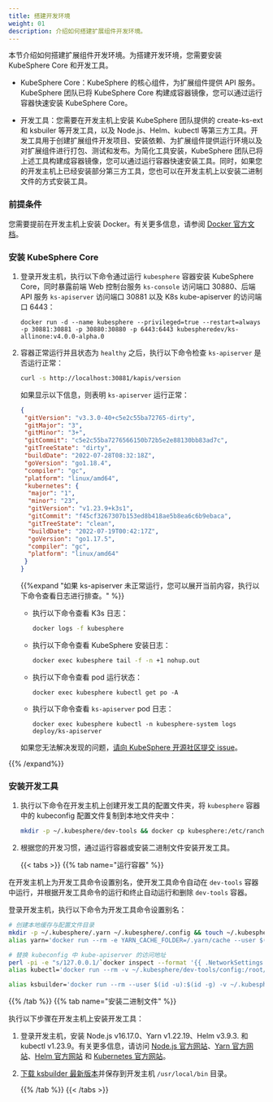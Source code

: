 ```yaml
---
title: 搭建开发环境
weight: 01
description: 介绍如何搭建扩展组件开发环境。
---
```


本节介绍如何搭建扩展组件开发环境。为搭建开发环境，您需要安装 KubeSphere Core 和开发工具。

* KubeSphere Core：KubeSphere 的核心组件，为扩展组件提供 API 服务。KubeSphere 团队已将 KubeSphere Core 构建成容器镜像，您可以通过运行容器快速安装 KubeSphere Core。

* 开发工具：您需要在开发主机上安装 KubeSphere 团队提供的 create-ks-ext 和 ksbuiler 等开发工具，以及 Node.js、Helm、kubectl 等第三方工具。开发工具用于创建扩展组件开发项目、安装依赖、为扩展组件提供运行环境以及对扩展组件进行打包、测试和发布。为简化工具安装，KubeSphere 团队已将上述工具构建成容器镜像，您可以通过运行容器快速安装工具。同时，如果您的开发主机上已经安装部分第三方工具，您也可以在开发主机上以安装二进制文件的方式安装工具。

### 前提条件

您需要提前在开发主机上安装 Docker。有关更多信息，请参阅 [Docker 官方文档](https://docs.docker.com/engine/install/)。

### 安装 KubeSphere Core

1. 登录开发主机，执行以下命令通过运行 `kubesphere` 容器安装 KubeSphere Core，同时暴露前端 Web 控制台服务 `ks-console` 访问端口 30880、后端 API 服务 `ks-apiserver` 访问端口 30881 以及 K8s kube-apiserver 的访问端口 6443：

    ```
    docker run -d --name kubesphere --privileged=true --restart=always -p 30881:30881 -p 30880:30880 -p 6443:6443 kubespheredev/ks-allinone:v4.0.0-alpha.0
    ```

2. 容器正常运行并且状态为 `healthy` 之后，执行以下命令检查 `ks-apiserver` 是否运行正常：

   ```bash
   curl -s http://localhost:30881/kapis/version
   ```

   如果显示以下信息，则表明 `ks-apiserver` 运行正常：
   ```json
   {
    "gitVersion": "v3.3.0-40+c5e2c55ba72765-dirty",
    "gitMajor": "3",
    "gitMinor": "3+",
    "gitCommit": "c5e2c55ba7276566150b72b5e2e88130bb83ad7c",
    "gitTreeState": "dirty",
    "buildDate": "2022-07-28T08:32:18Z",
    "goVersion": "go1.18.4",
    "compiler": "gc",
    "platform": "linux/amd64",
    "kubernetes": {
     "major": "1",
     "minor": "23",
     "gitVersion": "v1.23.9+k3s1",
     "gitCommit": "f45cf3267307b153ed8b418ae5b8ea6c6b9ebaca",
     "gitTreeState": "clean",
     "buildDate": "2022-07-19T00:42:17Z",
     "goVersion": "go1.17.5",
     "compiler": "gc",
     "platform": "linux/amd64"
    }
   }
   ```

   {{%expand "如果 ks-apiserver 未正常运行，您可以展开当前内容，执行以下命令查看日志进行排查。" %}}

   * 执行以下命令查看 K3s 日志：

     ```bash
     docker logs -f kubesphere
     ```

   * 执行以下命令查看 KubeSphere 安装日志：

     ```bash
     docker exec kubesphere tail -f -n +1 nohup.out
     ```

   * 执行以下命令查看 pod 运行状态：

     ```
     docker exec kubesphere kubectl get po -A
     ```

   * 执行以下命令查看 `ks-apiserver` pod 日志：

     ```
     docker exec kubesphere kubectl -n kubesphere-system logs deploy/ks-apiserver
     ```

   如果您无法解决发现的问题，[请向 KubeSphere 开源社区提交 issue](https://github.com/kubesphere/kubesphere/issues/new?assignees=&labels=kind%2Fbug&template=bug_report.md)。

{{% /expand%}}


### 安装开发工具

1. 执行以下命令在开发主机上创建开发工具的配置文件夹，将 `kubesphere` 容器中的 kubeconfig 配置文件复制到本地文件夹中：


   ```bash
   mkdir -p ~/.kubesphere/dev-tools && docker cp kubesphere:/etc/rancher/k3s/k3s.yaml ~/.kubesphere/dev-tools/config
   ```

2. 根据您的开发习惯，通过运行容器或安装二进制文件安装开发工具。

   {{< tabs >}}
   {{% tab name="运行容器" %}}

在开发主机上为开发工具命令设置别名，使开发工具命令自动在 `dev-tools` 容器中运行，并根据开发工具命令的运行和终止自动运行和删除 `dev-tools` 容器。

登录开发主机，执行以下命令为开发工具命令设置别名：

```bash
# 创建本地缓存与配置文件目录
mkdir -p ~/.kubesphere/.yarn ~/.kubesphere/.config && touch ~/.kubesphere/.yarnrc
alias yarn='docker run --rm -e YARN_CACHE_FOLDER=/.yarn/cache --user $(id -u):$(id -g) -v $PWD:$PWD -v ~/.kubesphere/.yarnrc:/.yarnrc -v ~/.kubesphere/.yarn:/.yarn -v ~/.kubesphere/.config:/.config -w $PWD -p 8000:8000 -p 8001:8001 -it kubespheredev/dev-tools:latest yarn'
```


```bash
# 替换 kubeconfig 中 kube-apiserver 的访问地址
perl -pi -e "s/127.0.0.1/`docker inspect --format '{{ .NetworkSettings.IPAddress }}' kubesphere`/g" ~/.kubesphere/dev-tools/config
alias kubectl='docker run --rm -v ~/.kubesphere/dev-tools/config:/root/.kube/config -v $PWD:$PWD -w $PWD -it kubespheredev/dev-tools:latest kubectl'
```

```bash
alias ksbuilder='docker run --rm --user $(id -u):$(id -g) -v ~/.kubesphere/dev-tools/config:/root/.kube/config -v $PWD:$PWD -w $PWD -it kubespheredev/dev-tools:latest ksbuilder'
```

   {{% /tab %}}
   {{% tab name="安装二进制文件" %}}

执行以下步骤在开发主机上安装开发工具：

1. 登录开发主机，安装 Node.js v16.17.0、Yarn v1.22.19、Helm v3.9.3. 和 kubectl v1.23.9。有关更多信息，请访问 [Node.js 官方网站](https://nodejs.org/en/)、[Yarn 官方网站](https://yarnpkg.com)、[Helm 官方网站](https://helm.sh) 和 [Kubernetes 官方网站](https://kubernetes.io/docs/tasks/tools/)。

2. [下载 ksbuilder 最新版本](https://github.com/kubesphere/ksbuilder/releases)并保存到开发主机 `/usr/local/bin` 目录。

   {{% /tab %}}
   {{< /tabs >}}
